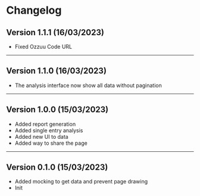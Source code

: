 # Changelog

## Version 1.1.1 (16/03/2023)

- Fixed Ozzuu Code URL

---

## Version 1.1.0 (16/03/2023)

- The analysis interface now show all data without pagination 

---

## Version 1.0.0 (15/03/2023)

- Added report generation
- Added single entry analysis
- Added new UI to data
- Added way to share the page

---

## Version 0.1.0 (15/03/2023)

- Added mocking to get data and prevent page drawing
- Init
